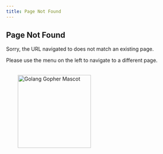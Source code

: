 ```yaml
---
title: Page Not Found
---
```


## Page Not Found


Sorry, the URL navigated to does not match an existing page.

Please use the menu on the left to navigate to a different page.

<div style="margin: 32px">
<img src="/working-with-go/css/gopher.svg" style="width:200px" alt="Golang Gopher Mascot">
</div>

